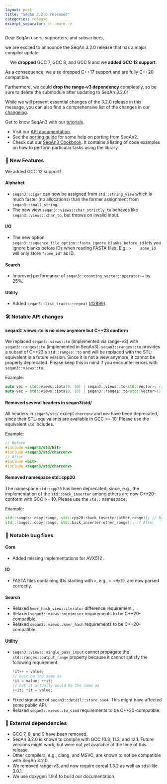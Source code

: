 ```yaml
---
layout: post
title: "SeqAn 3.2.0 released"
categories: release
excerpt_separator: <!--more-->
---
```


Dear SeqAn users, supporters, and subscribers,

we are excited to announce the SeqAn 3.2.0 release that has a major compiler update:
<p style="text-align: center;">We <b>dropped</b> GCC 7, GCC 8, and GCC 9 and we <b>added GCC 12 support</b>.</p>

<!--more-->

As a consequence, we also dropped C\+\+17 support and are fully C\+\+20 compatible.

Furthermore, we could **drop the range-v3 dependency** completely, so be sure to delete the submodule after updating to SeqAn 3.2.0!

While we will present essential changes of the 3.2.0 release in this message, you can also find a comprehensive list of the changes in our [changelog](https://docs.seqan.de/seqan/3.2.0/about_changelog.html).

Get to know SeqAn3 with our [tutorials](https://docs.seqan.de/seqan/3.2.0/usergroup1.html).
* Visit our [API documentation](https://docs.seqan.de/seqan/3.2.0/index.html).
* See the [porting guide](https://docs.seqan.de/seqan/3.2.0/howto_porting.html) for some help on porting from SeqAn2.
* Check out our [SeqAn3 Cookbook](https://docs.seqan.de/seqan/3.2.0/cookbook.html). It contains a listing of code examples on how to perform particular tasks using the library.

### :tada: New Features

We added GCC 12 support!

#### Alphabet
  * `seqan3::cigar` can now be assigned from `std::string_view` which is much faster (no allocations) than the former assignment from `seqan3::small_string`.
  * The new view `seqan3::views::char_strictly_to` behaves like `seqan3::views::char_to`, but throws on invalid input.

#### I/O
 * The new option `seqan3::sequence_file_option::fasta_ignore_blanks_before_id` lets you ignore blanks before IDs when reading FASTA files.
   E.g., <code>>&nbsp;&nbsp;&nbsp;&nbsp;some_id</code> will only store `"some_id"` as ID.

#### Search
  * Improved performance of `seqan3::counting_vector::operator+=` by 25%.

#### Utility
  * Added `seqan3::list_traits::repeat` ([\#2899](https://github.com/seqan/seqan3/pull/2899)).

### :hammer_and_wrench: Notable API changes

#### seqan3::views::to is no view anymore but C++23 conform
We replaced `seqan3::views::to` (implemented via range-v3) with `seqan3::ranges::to` (implemented in SeqAn3). `seqan3::ranges::to` provides a subset of C++23's `std::ranges::to` and will be replaced with the STL-equivalent in a future version.
Since it is not a view anymore, it cannot be properly deprecated. Please keep this in mind if you encounter errors with `seqan3::views::to`.

Example:
```cpp
auto vec = std::views::iota(0, 10) | seqan3::views::to<std::vector>; // Before
auto vec = std::views::iota(0, 10) | seqan3::ranges::to<std::vector>(); // After
```

#### Removed several headers in seqan3/std/
All headers in `seqan3/std/` except `charconv` and `new` have been deprecated, since their STL-equivalents are available in GCC >= 10. Please use the equivalent `std` includes.

Example:
```cpp
// Before
#include <seqan3/std/bit>
#include <seqan3/std/charconv>
// After
#include <bit>
#include <seqan3/std/charconv>
```

#### Removed namespace std::cpp20
The namespace `std::cpp20` has been deprecated, since, e.g., the implementation of the `std::back_inserter` among others are now C++20-conform with GCC >= 10. Please use the `std::` namespace.

Example:
```cpp
std::ranges::copy(range, std::cpp20::back_inserter(other_range)); // Before
std::ranges::copy(range, std::back_inserter(other_range)); // After
```

### :bug: Notable bug fixes

#### Core
  * Added missing implementations for AVX512 .

#### IO
  * FASTA files containing IDs starting with `>`, e.g., `> >MyID`, are now parsed correctly.

#### Search
  * Relaxed `kmer_hash_view::iterator` difference requirement .
  * Relaxed `seqan3::views::minimiser` requirements to be C++20-compatible.
  * Relaxed `seqan3::views::kmer_hash` requirements to be C++20-compatible.

#### Utility
* `seqan3::views::single_pass_input` cannot propagate the `std::ranges::output_range` property because it cannot satisfy the following requirement:
    ```cpp
    *it++ = value;
    // must be the same as
    *it = value; ++it;
    // but it actually would be the same as
    ++it; *it = value;
    ```
* Fixed signature of `seqan3::detail::store_sse4`. This might have affected some public API.
* Relaxed `seqan3::views::to_simd` requirements to be C++20-compatible.

### :electric_plug: External dependencies

* GCC 7, 8, and 9 have been removed.
* SeqAn 3.2.0 is known to compile with GCC 10.3, 11.3, and 12.1. Future versions might work, but were not yet available at the time of this release.
* Other compilers, e.g., clang, and MSVC, are known to not be compatible with SeqAn 3.2.0.
* We removed range-v3, and now require cereal 1.3.2 as well as sdsl-lite 3.0.1.
* We use doxygen 1.9.4 to build our documentation.
